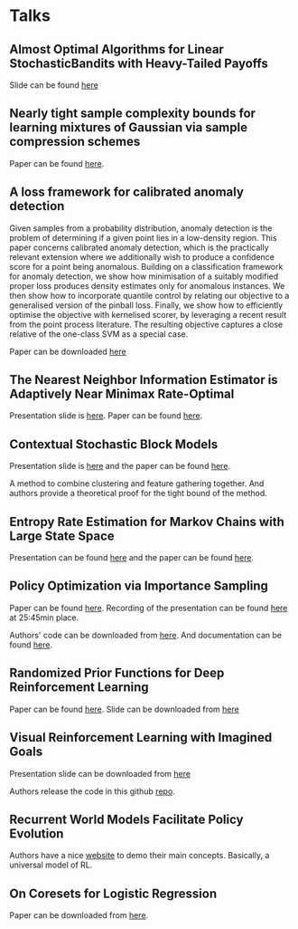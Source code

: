 # Talks

## Almost Optimal Algorithms for Linear StochasticBandits with Heavy-Tailed Payoffs

Slide can be found [here](https://nips.cc/media/Slides/nips/2018/220cd(05-09-45)-05-09-50-12623-Almost_Optimal_.pdf)


## Nearly tight sample complexity bounds for learning mixtures of Gaussian via sample compression schemes

Paper can be found
[here](https://papers.nips.cc/paper/7601-nearly-tight-sample-complexity-bounds-for-learning-mixtures-of-gaussians-via-sample-compression-schemes).

## A loss framework for calibrated anomaly detection

Given samples from a probability distribution, anomaly detection is the problem
of determining if a given point lies in a low-density region. This paper
concerns calibrated anomaly detection, which is the practically relevant
extension where we additionally wish to produce a confidence score for a point
being anomalous. Building on a classification framework for anomaly detection,
we show how minimisation of a suitably modified proper loss produces density
estimates only for anomalous instances. We then show how to incorporate
quantile control by relating our objective to a generalised version of the
pinball loss. Finally, we show how to efficiently optimise the objective with
kernelised scorer, by leveraging a recent result from the point process
literature. The resulting objective captures a close relative of the one-class
SVM as a special case.

Paper can be downloaded
[here](https://papers.nips.cc/paper/7422-a-loss-framework-for-calibrated-anomaly-detection)


## The Nearest Neighbor Information Estimator is Adaptively Near Minimax Rate-Optimal

Presentation slide is
[here](https://nips.cc/media/Slides/nips/2018/517cd(05-15-30)-05-15-30-12685-The_Nearest_Nei.pdf).
Paper can be found [here](https://arxiv.org/abs/1711.08824).

## Contextual Stochastic Block Models

Presentation slide is
[here](https://nips.cc/media/Slides/nips/2018/517cd(05-15-30)-05-15-35-12686-Contextual_Stoc.pdf)
and the paper can be found [here](https://arxiv.org/abs/1807.09596).

A method to combine clustering and feature gathering together. And authors
provide a theoretical proof for the tight bound of the method.

## Entropy Rate Estimation for Markov Chains with Large State Space

Presentation can be found
[here](https://nips.cc/media/Slides/nips/2018/517cd(05-15-30)-05-15-40-12687-Entropy_Rate_Es.pdf)
and the paper can be found [here](https://arxiv.org/abs/1802.07889).

## Policy Optimization via Importance Sampling

Paper can be found [here](https://arxiv.org/abs/1809.06098). Recording of the presentation can be found [here](https://www.facebook.com/nipsfoundation/videos/198568127715251/) at 25:45min place.

Authors' code can be downloaded from [here](https://github.com/T3p/pois). And
documentation can be found [here](https://t3p.github.io/neurips18/).

## Randomized Prior Functions for Deep Reinforcement Learning

Paper can be found [here](https://arxiv.org/abs/1806.03335). Slide can be
downloaded from
[here](https://nips.cc/media/Slides/nips/2018/220cd(05-15-30)-05-16-15-12662-Randomized_Prio.pdf)

## Visual Reinforcement Learning with Imagined Goals

Presentation slide can be downloaded from [here](https://nips.cc/media/Slides/nips/2018/220cd(05-15-30)-05-16-10-12661-Visual_Reinforc.pdf)

Authors release the code in this github
[repo](https://github.com/vitchyr/rlkit).

## Recurrent World Models Facilitate Policy Evolution

Authors have a nice [website](https://worldmodels.github.io/) to demo their
main concepts. Basically, a universal model of RL.

## On Coresets for Logistic Regression

Paper can be downloaded from [here](https://arxiv.org/abs/1805.08571).
